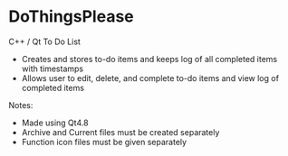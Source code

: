 # DoThingsPlease
C++ / Qt To Do List
* Creates and stores to-do items and keeps log of all completed items with timestamps
* Allows user to edit, delete, and complete to-do items and view log of completed items

Notes:
* Made using Qt4.8
* Archive and Current files must be created separately
* Function icon files must be given separately
